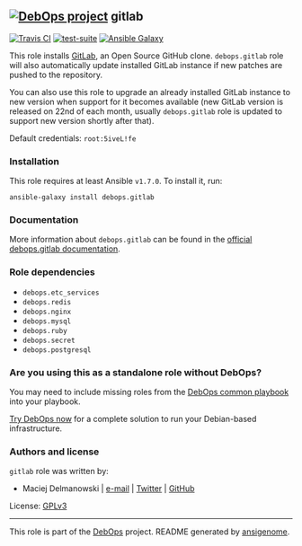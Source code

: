 ## [![DebOps project](http://debops.org/images/debops-small.png)](http://debops.org) gitlab

[![Travis CI](http://img.shields.io/travis/debops/ansible-gitlab.svg?style=flat)](http://travis-ci.org/debops/ansible-gitlab) [![test-suite](http://img.shields.io/badge/test--suite-ansible--gitlab-blue.svg?style=flat)](https://github.com/debops/test-suite/tree/master/ansible-gitlab/)  [![Ansible Galaxy](http://img.shields.io/badge/galaxy-debops.gitlab-660198.svg?style=flat)](https://galaxy.ansible.com/list#/roles/1566)

This role installs [GitLab](https://about.gitlab.com/), an Open Source
GitHub clone.  `debops.gitlab` role will also automatically update
installed GitLab instance if new patches are pushed to the repository.

You can also use this role to upgrade an already installed GitLab instance
to new version when support for it becomes available (new GitLab version is
released on 22nd of each month, usually `debops.gitlab` role is updated
to support new version shortly after that).

Default credentials: `root:5iveL!fe`

### Installation

This role requires at least Ansible `v1.7.0`. To install it, run:

    ansible-galaxy install debops.gitlab

### Documentation

More information about `debops.gitlab` can be found in the
[official debops.gitlab documentation](http://docs.debops.org/en/latest/ansible/roles/debops.gitlab.html).


### Role dependencies

- `debops.etc_services`
- `debops.redis`
- `debops.nginx`
- `debops.mysql`
- `debops.ruby`
- `debops.secret`
- `debops.postgresql`

### Are you using this as a standalone role without DebOps?

You may need to include missing roles from the [DebOps common
playbook](https://github.com/debops/debops-playbooks/blob/master/playbooks/common.yml)
into your playbook.

[Try DebOps now](https://github.com/debops/debops) for a complete solution to run your Debian-based infrastructure.





### Authors and license

`gitlab` role was written by:
- Maciej Delmanowski | [e-mail](mailto:drybjed@gmail.com) | [Twitter](https://twitter.com/drybjed) | [GitHub](https://github.com/drybjed)

License: [GPLv3](https://tldrlegal.com/license/gnu-general-public-license-v3-%28gpl-3%29)

***

This role is part of the [DebOps](http://debops.org/) project. README generated by [ansigenome](https://github.com/nickjj/ansigenome/).

